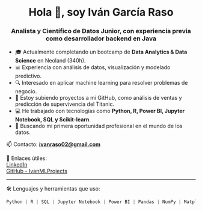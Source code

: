 <h1 align="center">Hola 👋, soy Iván García Raso</h1>
<h3 align="center">Analista y Científico de Datos Junior, con experiencia previa como desarrollador backend en Java</h3>

- 🎓 Actualmente completando un bootcamp de **Data Analytics & Data Science** en Neoland (340h).
- 📊 Experiencia con análisis de datos, visualización y modelado predictivo.
- 🔍 Interesado en aplicar machine learning para resolver problemas de negocio.
- 📁 Estoy subiendo proyectos a mi GitHub, como análisis de ventas y predicción de supervivencia del Titanic.
- 💻 He trabajado con tecnologías como **Python, R, Power BI, Jupyter Notebook, SQL y Scikit-learn**.
- 🚀 Buscando mi primera oportunidad profesional en el mundo de los datos.

📫 Contacto: **ivanraso02@gmail.com**

📎 Enlaces útiles:  
[LinkedIn](https://www.linkedin.com/in/ivan-garcia-raso)  
[GitHub - IvanMLProjects](https://github.com/IvanMLProjects)

---

🛠️ Lenguajes y herramientas que uso:

```python
Python | R | SQL | Jupyter Notebook | Power BI | Pandas | NumPy | Matplotlib | Seaborn | Scikit-learn | Git
